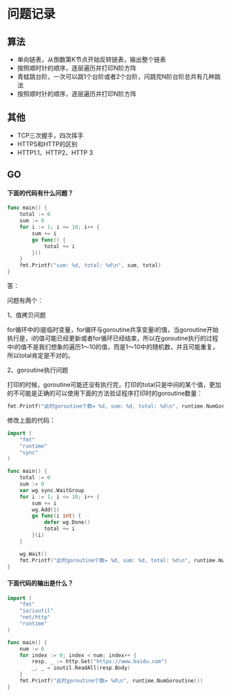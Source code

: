 # 问题记录

## 算法

- 单向链表，从倒数第K节点开始反转链表，输出整个链表
- 按照顺时针的顺序，逐层遍历并打印N阶方阵
- 青蛙跳台阶，一次可以跳1个台阶或者2个台阶，问跳完N阶台阶总共有几种跳法
- 按照顺时针的顺序，逐层遍历并打印N阶方阵

## 其他

- TCP三次握手，四次挥手
- HTTPS和HTTP的区别
- HTTP1.1、HTTP2、HTTP 3

## GO

#### 下面的代码有什么问题？

```Go
func main() {
	total := 0
	sum := 0
	for i := 1; i <= 10; i++ {
		sum += i
		go func() {
			total += i
		}()
	}
	fmt.Printf("sum: %d, total: %d\n", sum, total)
}
```

答：

问题有两个：

1、值拷贝问题

for循环中的i是临时变量，for循环与goroutine共享变量i的值，当goroutine开始执行是，i的值可能已经更新或者for循环已经结束，所以在goroutine执行的过程中i的值不是我们想象的遍历1～10的值，而是1～10中的随机数，并且可能重复，所以total肯定是不对的。

2、goroutine执行问题

打印的时候，goroutine可能还没有执行完，打印的total只是中间的某个值，更加的不可能是正确的可以使用下面的方法验证程序打印时的goroutine数量：

```go
fmt.Printf("此时goroutine个数= %d, sum: %d, total: %d\n", runtime.NumGoroutine(), sum, total)
```

修改上面的代码：

```go
import (
	"fmt"
	"runtime"
	"sync"
)

func main() {
	total := 0
	sum := 0
	var wg sync.WaitGroup
	for i := 1; i <= 10; i++ {
		sum += i
		wg.Add(1)
		go func(i int) {
			defer wg.Done()
			total += i
		}(i)
	}

	wg.Wait()
	fmt.Printf("此时goroutine个数= %d, sum: %d, total: %d\n", runtime.NumGoroutine(), sum, total)
}

```

#### 下面代码的输出是什么？

```go
import (
	"fmt"
	"io/ioutil"
	"net/http"
	"runtime"
)

func main() {
	num := 6
	for index := 0; index < num; index++ {
		resp, _ := http.Get("https://www.baidu.com")
		_, _ = ioutil.ReadAll(resp.Body)
	}
	fmt.Printf("此时goroutine个数= %d\n", runtime.NumGoroutine())
}
```

